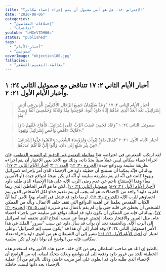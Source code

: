 ```yaml
---
title: "الإعتراض ١٨٠، هل هو أمر مقبول أن يتم إجراء إحصاء سكاني؟"
date: "2020-08-06"
categories:
  - "إختلافات-التفاصيل"
  - "تناقضات"
youtube: "bHXeV7DH66c"
status: "published"
tags:
  - "أخبار-الأيام"
  - "صموئيل"
coverImage: "objection180.jpg"
fallacies:
  - "مغالطة-التعميم-القطعي"
---
```


## **أخبار الأيام الثاني ٢: ١٧ تتناقض مع صموئيل الثاني ٢٤: ١ وأخبار الأيام الأول ٢١: ٢.**

> أخبار الأيام الثاني ٢: ١٧ ”وَعَدَّ سُلَيْمَانُ جَمِيعَ الرِّجَالِ الأَجْنَبِيِّينَ الَّذِينَ فِي أَرْضِ إِسْرَائِيلَ، بَعْدَ الْعَدِّ الَّذِي عَدَّهُمْ إِيَّاهُ دَاوُدُ أَبُوهُ، فَوُجِدُوا مِئَةً وَثَلاَثَةً وَخَمْسِينَ أَلْفًا وَسِتَّ مِئَةٍ.“

> صموئيل الثاني ٢٤: ١ ”وَعَادَ فَحَمِيَ غَضَبُ الرَّبِّ عَلَى إِسْرَائِيلَ، فَأَهَاجَ عَلَيْهِمْ دَاوُدَ قَائِلاً: «امْضِ وَأَحْصِ إِسْرَائِيلَ وَيَهُوذَا».“

> أخبار الأيام الأول ٢١: ٢ ”فَقَالَ دَاوُدُ لِيُوآبَ وَلِرُؤَسَاءِ الشَّعْبِ: «اذْهَبُوا عِدُّوا إِسْرَائِيلَ مِنْ بِئْرِ سَبْعٍ إِلَى دَانَ، وَأْتُوا إِلَيَّ فَأَعْلَمَ عَدَدَهُمْ».“

لقد ارتكب المعترض في اعتراضه هذا [مغالطة التعميم غير الدقيق او التعميم القطعي](https://reasonofhope.com/2019/12/07/other-fallacies-1/). فإن اجراء احصاء سكاني ليس عملاً سيئاً بحدّ ذاته، وذلك مع الأخذ بعين الإعتبار أن يتم اجراءه بطريقة سليمة وبدوافع جيدة ([الخروج ٣٠: ١٢](https://biblia.com/books/ar-vandyke/exe30.12)؛ [العدد ١: ٢](https://biblia.com/books/ar-vandyke/nu1.3)؛ [أخبار الأيام الثاني ٢: ١٧](https://biblia.com/books/ar-vandyke/2chr2.17)). وبالتالي فإنَّه يمكننا أن نستنتج أن خطيئة داود في الإحصاء الذي أمر بإجراءه لاسرائيل ويهوذا كانت في أنَّه لم يتم بطريقة سليمة أو أنَّه لم يكن نتيجةً لدوافع جيدة (أو الأمرين معاً) وهذا الإستنتاج ناجم عن عدم رضى الرب الإله على هذا الإحصاء الذي طلبه داود ([أخبار الأيام الأول ٢١: ٧-٨](https://biblia.com/books/ar-vandyke/1chr21.7-8)؛ [صموئيل الثاني ٢٤: ١٠](https://biblia.com/books/ar-vandyke/2sam24.10)). لكن ما هو الأمر الخاطئ الذي ربما قام به داود؟ واحد من الإحتمالات هو أنه يجب أن يتم تقديم فداءٍ لكل الأشخاص الذين يتم احصاؤهم للرب الإله ([الخروج ٣٠: ١٢](https://biblia.com/books/ar-vandyke/ex30.12)). لربما داود قد فشل في القيام بهذا الأمر. كما أنَّ الكتاب المقدس يعلمنا عن أهمية الدوافع التي تقف خلف الأعمال، وبأنَّه من الممكن للشخص أن يخطئ في قلبه حتى وإن لم يقم بأعمال تبدو شريرة ([متى ٥: ٢٨](https://biblia.com/books/ar-vandyke/mt5.28)؛ [الخروج ٢٠: ١٧](https://biblia.com/books/ar-vandyke/ex20.17)). وبالتالي فإنه من الممكن أن يكون داود قد امتلك دوافع غير سليمة حين باجراء احصاء عام، مثل الغرور والافتخار بتعداد الجيش عوضاً عن نسب النجاح الذي تحققه أمة اسرائيل إلى الرب الإله. وبالحقيقة نجد أن يوآب قد سأل داود عن سبب ”سرور“ الملك في هذا الأمر (صموئيل الثاني ٢٤: ٣) وقد أشار إلى أن هذا قد ”يكون سبب إثم لاسرائيل“. وعلى اعتبار أن [أخبار الأيام الأول ٢١: ١-٢](https://biblia.com/books/ar-vandyke/ex21.1-2) تشير إلى أن الشيطان هو من أغوى داود باجراء تعداد سكاني، فإنه من الواضح أن نوايا داود لم تكن سليمة.

بالطبع إن الله هو صاحب السلطان وهو من كان خلف جميع هذه الأمور وقد استخدم هذه الخطيئة للحد من غرور داود ودفعة إلى أن يتواضع وبذلك يتجدَّد ايمانه. إنه من الواضح أن الإحصاء الذي طلبه داود قد انطوى على أمرٍ مريب خاطئ وذلك بالرغم من أنَّ عملية الإحصاء بحد ذاتها ليست خاطئة.
